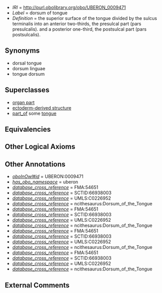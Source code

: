  * *IRI* = http://purl.obolibrary.org/obo/UBERON_0009471
 * *Label* = dorsum of tongue
 * *Definition* = the superior surface of the tongue divided by the sulcus terminalis into an anterior two-thirds, the presulcal part (pars presulcalis). and a posterior one-third, the postsulcal part (pars postsulcalis).

## Synonyms

 * dorsal tongue
 * dorsum linguae
 * tongue dorsum

## Superclasses

 * [organ part](../../UBERON/64/UBERON_0000064.md)
 * [ectoderm-derived structure](../../UBERON/21/UBERON_0004121.md)
 * [part_of](../../BFO/50/BFO_0000050.md) some [tongue](../../UBERON/23/UBERON_0001723.md)

## Equivalencies


## Other Logical Axioms


## Other Annotations

 * *[oboInOwl#id](../../id/oboInOwl#id.md)* = UBERON:0009471
 * *[has_obo_namespace](../../ce/oboInOwl#hasOBONamespace.md)* = uberon
 * *[database_cross_reference](../../ef/oboInOwl#hasDbXref.md)* = FMA:54651
 * *[database_cross_reference](../../ef/oboInOwl#hasDbXref.md)* = SCTID:66938003
 * *[database_cross_reference](../../ef/oboInOwl#hasDbXref.md)* = UMLS:C0226952
 * *[database_cross_reference](../../ef/oboInOwl#hasDbXref.md)* = ncithesaurus:Dorsum_of_the_Tongue
 * *[database_cross_reference](../../ef/oboInOwl#hasDbXref.md)* = FMA:54651
 * *[database_cross_reference](../../ef/oboInOwl#hasDbXref.md)* = SCTID:66938003
 * *[database_cross_reference](../../ef/oboInOwl#hasDbXref.md)* = UMLS:C0226952
 * *[database_cross_reference](../../ef/oboInOwl#hasDbXref.md)* = ncithesaurus:Dorsum_of_the_Tongue
 * *[database_cross_reference](../../ef/oboInOwl#hasDbXref.md)* = FMA:54651
 * *[database_cross_reference](../../ef/oboInOwl#hasDbXref.md)* = SCTID:66938003
 * *[database_cross_reference](../../ef/oboInOwl#hasDbXref.md)* = UMLS:C0226952
 * *[database_cross_reference](../../ef/oboInOwl#hasDbXref.md)* = ncithesaurus:Dorsum_of_the_Tongue
 * *[database_cross_reference](../../ef/oboInOwl#hasDbXref.md)* = FMA:54651
 * *[database_cross_reference](../../ef/oboInOwl#hasDbXref.md)* = SCTID:66938003
 * *[database_cross_reference](../../ef/oboInOwl#hasDbXref.md)* = UMLS:C0226952
 * *[database_cross_reference](../../ef/oboInOwl#hasDbXref.md)* = ncithesaurus:Dorsum_of_the_Tongue

## External Comments

